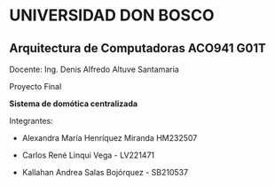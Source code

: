 # UNIVERSIDAD DON BOSCO
## Arquitectura de Computadoras ACO941 G01T
Docente: Ing. Denis Alfredo Altuve Santamaria 

Proyecto Final

**Sistema de domótica centralizada**

Integrantes:

- Alexandra María Henríquez Miranda HM232507

- Carlos René Linqui Vega  - LV221471
  
- Kallahan Andrea Salas Bojórquez  - SB210537
